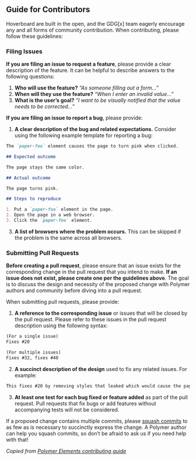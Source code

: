 ## Guide for Contributors

Hoverboard are built in the open, and the GDG[x] team eagerly encourage any and all forms of community contribution. When contributing, please follow these guidelines:

### Filing Issues

**If you are filing an issue to request a feature**, please provide a clear description of the feature. It can be helpful to describe answers to the following questions:

1.  **Who will use the feature?** _“As someone filling out a form…”_
2.  **When will they use the feature?** _“When I enter an invalid value…”_
3.  **What is the user’s goal?** _“I want to be visually notified that the value needs to be corrected…”_

**If you are filing an issue to report a bug**, please provide:

1.  **A clear description of the bug and related expectations.** Consider using the following example template for reporting a bug:

```markdown
The `paper-foo` element causes the page to turn pink when clicked.

## Expected outcome

The page stays the same color.

## Actual outcome

The page turns pink.

## Steps to reproduce

1. Put a `paper-foo` element in the page.
2. Open the page in a web browser.
3. Click the `paper-foo` element.
```

3.  **A list of browsers where the problem occurs.** This can be skipped if the problem is the same across all browsers.

### Submitting Pull Requests

**Before creating a pull request**, please ensure that an issue exists for the corresponding change in the pull request that you intend to make. **If an issue does not exist, please create one per the guidelines above**. The goal is to discuss the design and necessity of the proposed change with Polymer authors and community before diving into a pull request.

When submitting pull requests, please provide:

1.  **A reference to the corresponding issue** or issues that will be closed by the pull request. Please refer to these issues in the pull request description using the following syntax:

```markdown
(For a single issue)
Fixes #20

(For multiple issues)
Fixes #32, fixes #40
```

2.  **A succinct description of the design** used to fix any related issues. For example:

```markdown
This fixes #20 by removing styles that leaked which would cause the page to turn pink whenever `paper-foo` is clicked.
```

3.  **At least one test for each bug fixed or feature added** as part of the pull request. Pull requests that fix bugs or add features without accompanying tests will not be considered.

If a proposed change contains multiple commits, please [squash commits](https://www.google.com/url?q=http://blog.steveklabnik.com/posts/2012-11-08-how-to-squash-commits-in-a-github-pull-request) to as few as is necessary to succinctly express the change. A Polymer author can help you squash commits, so don’t be afraid to ask us if you need help with that!

_Copied from [Polymer Elements contributing guide](https://github.com/PolymerElements/ContributionGuide/blob/master/CONTRIBUTING.md)_
